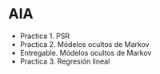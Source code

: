 # AIA
- Practica 1. PSR
- Practica 2. Módelos ocultos de Markov
- Entregable. Módelos ocultos de Markov
- Practica 3. Regresión lineal

